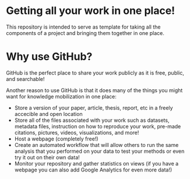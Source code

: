 # Getting all your work in one place!
This repository is intended to serve as template for taking all the components of a project and bringing them together in one place.

# Why use GitHub?
GitHub is the perfect place to share your work publicly as it is free, public, and searchable!

Another reason to use GitHub is that it does many of the things you might want for knowledge mobilization in one place:

 - Store a version of your paper, article, thesis, report, etc in a freely accecible and open location
 - Store all of the files associated with your work such as datasets, metadata files, instruction on how to reproduce your work, pre-made citations, pictures, videos, visualizations, and more!
 - Host a webpage (completely free!)
 - Create an automated workflow that will allow others to run the same analysis that you performed on your data to test your methods or even try it out on their own data!
 - Monitor your repository and gather statistics on views (if you have a webpage you can also add Google Analytics for even more data!)
